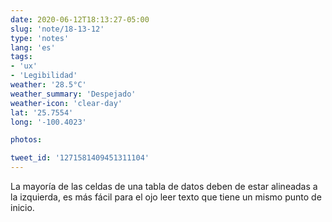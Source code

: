 ```yaml
---
date: 2020-06-12T18:13:27-05:00
slug: 'note/18-13-12'
type: 'notes'
lang: 'es'
tags:
- 'ux'
- 'Legibilidad'
weather: '28.5°C'
weather_summary: 'Despejado'
weather-icon: 'clear-day'
lat: '25.7554'
long: '-100.4023'

photos:

tweet_id: '1271581409451311104'
---
```

La mayoría de las celdas de una tabla de datos deben de estar alineadas a la izquierda, es más fácil para el ojo leer texto que tiene un mismo punto de inicio.  